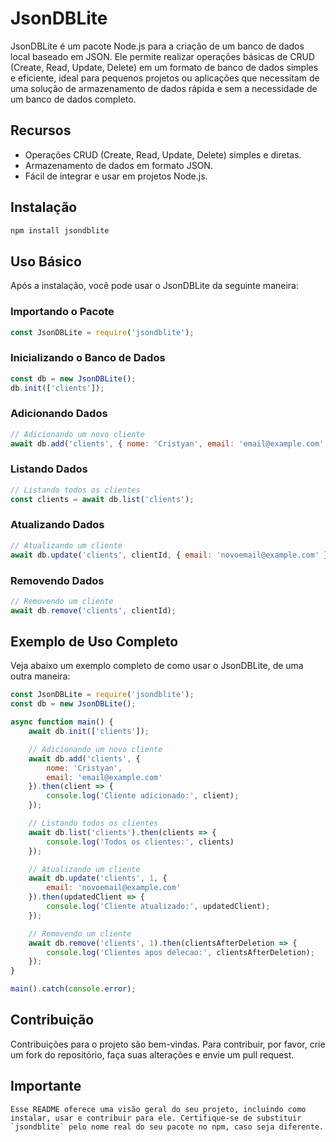 # JsonDBLite

JsonDBLite é um pacote Node.js para a criação de um banco de dados local baseado em JSON. Ele permite realizar operações básicas de CRUD (Create, Read, Update, Delete) em um formato de banco de dados simples e eficiente, ideal para pequenos projetos ou aplicações que necessitam de uma solução de armazenamento de dados rápida e sem a necessidade de um banco de dados completo.

## Recursos

- Operações CRUD (Create, Read, Update, Delete) simples e diretas.
- Armazenamento de dados em formato JSON.
- Fácil de integrar e usar em projetos Node.js.

## Instalação

```bash
npm install jsondblite
```

## Uso Básico

Após a instalação, você pode usar o JsonDBLite da seguinte maneira:

### Importando o Pacote

```javascript
const JsonDBLite = require('jsondblite');
```

### Inicializando o Banco de Dados

```javascript
const db = new JsonDBLite();
db.init(['clients']);
```

### Adicionando Dados

```javascript
// Adicionando um novo cliente
await db.add('clients', { nome: 'Cristyan', email: 'email@example.com' });
```

### Listando Dados

```javascript
// Listando todos os clientes
const clients = await db.list('clients');
```

### Atualizando Dados

```javascript
// Atualizando um cliente
await db.update('clients', clientId, { email: 'novoemail@example.com' });
```

### Removendo Dados

```javascript
// Removendo um cliente
await db.remove('clients', clientId);
```

## Exemplo de Uso Completo

Veja abaixo um exemplo completo de como usar o JsonDBLite, de uma outra maneira:

```javascript
const JsonDBLite = require('jsondblite');
const db = new JsonDBLite();

async function main() {
    await db.init(['clients']);

    // Adicionando um novo cliente
    await db.add('clients', { 
        nome: 'Cristyan',
        email: 'email@example.com' 
    }).then(client => {
        console.log('Cliente adicionado:', client);
    });

    // Listando todos os clientes
    await db.list('clients').then(clients => {
        console.log('Todos os clientes:', clients)
    });

    // Atualizando um cliente
    await db.update('clients', 1, {
        email: 'novoemail@example.com'
    }).then(updatedClient => {
        console.log('Cliente atualizado:', updatedClient);
    });

    // Removendo um cliente
    await db.remove('clients', 1).then(clientsAfterDeletion => {
        console.log('Clientes apos delecao:', clientsAfterDeletion);
    });
}

main().catch(console.error);
```

## Contribuição

Contribuições para o projeto são bem-vindas. Para contribuir, por favor, crie um fork do repositório, faça suas alterações e envie um pull request.

## Importante

```
Esse README oferece uma visão geral do seu projeto, incluindo como instalar, usar e contribuir para ele. Certifique-se de substituir `jsondblite` pelo nome real do seu pacote no npm, caso seja diferente.